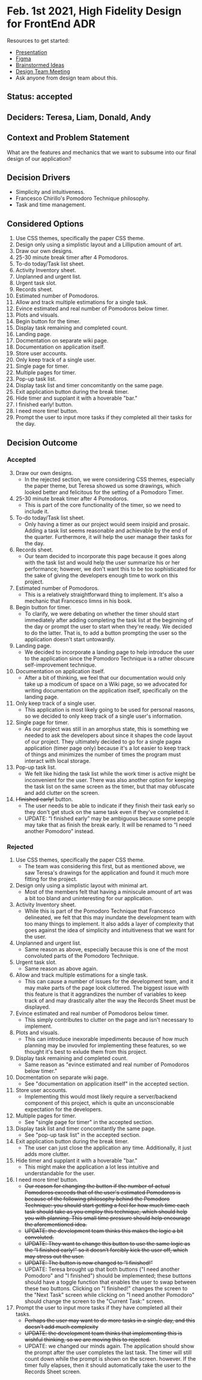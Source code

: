 # Feb. 1st 2021, High Fidelity Design for FrontEnd ADR

Resources to get started:

- [Presentation](https://github.com/DonaldWolfson/cse110-w21-group29/blob/main/specs/brainstorm/Electric%20Pomato%20UI/UX%20Design%20(Complete)/high_fidelity_interface_design.pdf)
- [Figma](https://www.figma.com/file/0xkjAbdUK1WsQjAqwKRYTc/Electric-Pomato-Prototype?node-id=0%3A1)
- [Brainstormed Ideas](https://github.com/DonaldWolfson/cse110-w21-group29/tree/main/specs/brainstorm)
- [Design Team Meeting](https://github.com/DonaldWolfson/cse110-w21-group29/blob/main/admin/meetings/012521-design.md)
- Ask anyone from design team about this.

## Status: accepted

## Deciders: Teresa, Liam, Donald, Andy

## Context and Problem Statement

What are the features and mechanics that we want to subsume into our final design of our application?

## Decision Drivers

- Simplicity and intuitiveness.
- Francesco Chirillo's Pomodoro Technique philosophy.
- Task and time management.

## Considered Options

1. Use CSS themes, specifically the paper CSS theme.
2. Design only using a simplistic layout and a Lillipution amount of art.
3. Draw our own designs.
4. 25-30 minute break timer after 4 Pomodoros.
5. To-do today/Task list sheet.
6. Activity Inventory sheet.
7. Unplanned and urgent list.
8. Urgent task slot.
9. Records sheet.
10. Estimated number of Pomodoros.
11. Allow and track multiple estimations for a single task.
12. Evince estimated and real number of Pomodoros below timer.
13. Plots and visuals.
14. Begin button for the timer.
15. Display task remaining and completed count.
16. Landing page.
17. Docmentation on separate wiki page.
18. Documentation on application itself.
19. Store user accounts.
20. Only keep track of a single user.
21. Single page for timer.
22. Multiple pages for timer.
23. Pop-up task list.
24. Display task list and timer concomitantly on the same page.
25. Exit application button during the break timer.
26. Hide timer and supplant it with a hoverable "bar."
27. I finished early! button.
28. I need more time! button.
29. Prompt the user to input more tasks if they completed all their tasks for the day.

## Decision Outcome

### Accepted

3. Draw our own designs.
    - In the rejected section, we were considering CSS themes, especially the paper theme, but Teresa showed us some drawings, which looked better and felicitous for the setting of a Pomodoro Timer.
4. 25-30 minute break timer after 4 Pomodoros.
    - This is part of the core functionality of the timer, so we need to include it.
5. To-do today/Task list sheet.
    - Only having a timer as our project would seem insipid and prosaic. Adding a task list seems reasonable and achievable by the end of the quarter. Furthermore, it will help the user manage their tasks for the day.
9. Records sheet.
    - Our team decided to incorporate this page because it goes along with the task list and would help the user summarize his or her performance; however, we don't want this to be too sophisticated for the sake of giving the developers enough time to work on this project.
10. Estimated number of Pomodoros.
    - This is a relatively straightforward thing to implement. It's also a mechanic that Francesco limns in his book.
14. Begin button for timer.
    - To clarify, we were debating on whether the timer should start immediately after adding completing the task list at the beginning of the day or prompt the user to start when they're ready. We decided to do the latter. That is, to add a button prompting the user so the application doesn't start untowardly.
16. Landing page.
    - We decided to incorporate a landing page to help introduce the user to the application since the Pomodoro Technique is a rather obscure self-improvement technique.
19. Documentation on application itself.
    - After a bit of thinking, we feel that our documentation would only take up a modicum of space on a Wiki page, so we advocated for writing documentation on the application itself, specifically on the landing page.
20. Only keep track of a single user.
    - This application is most likely going to be used for personal reasons, so we decided to only keep track of a single user's information.
21. Single page for timer.
    - As our project was still in an amorphus state, this is something we needed to ask the developers about since it shapes the code layout of our project. They ultimately decided to go for a single pagea application (timer page only) because it's a lot easier to keep track of things and minimizes the number of times the program must interact with local storage.
23. Pop-up task list.
    - We felt like hiding the task list while the work timer is active might be inconvenient for the user. There was also another option for keeping the task list on the same screen as the timer, but that may obfuscate and add clutter on the screen.
27. ~~I finished early!~~ button.
    - The user needs to be able to indicate if they finish their task early so they don't get stuck on the same task even if they've completed it.
    - UPDATE: “I finished early” may be ambiguous because some people may take that as finish the break early. It will be renamed to “I need another Pomodoro” instead. 

### Rejected

1. Use CSS themes, specifically the paper CSS theme.
    - The team was considering this first, but as mentioned above, we saw Teresa's drawings for the application and found it much more fitting for the project.
2. Design only using a simplistic layout with minimal art.
    - Most of the members felt that having a miniscule amount of art was a bit too bland and uninteresting for our application.
6. Activity Inventory sheet.
    - While this is part of the Pomodoro Technique that Francesco delineated, we felt that this may inundate the development team with too many things to implement. It also adds a layer of complexity that goes against the idea of simplicity and intuitiveness that we want for the user.
7. Unplanned and urgent list.
    - Same reason as above, especially because this is one of the most convoluted parts of the Pomodoro Technique.
8. Urgent task slot.
    - Same reason as above again.
11. Allow and track multiple estimations for a single task.
    - This can cause a number of issues for the development team, and it may make parts of the page look cluttered. The biggest issue with this feature is that it aggrandizes the number of variables to keep track of and may drastically alter the way the Records Sheet must be displayed.
12. Evince estimated and real number of Pomodoros below timer.
     - This simply contributes to clutter on the page and isn't necessary to implement.
13. Plots and visuals.
    - This can introduce inexorable impediments because of how much planning may be invovled for implementing these features, so we thought it's best to exlude them from this project.
15. Display task remaining and completed count.
    - Same reason as "evince estimated and real number of Pomodoros below timer."
17. Docmentation on separate wiki page.
    - See "documentation on application itself" in the accepted section.
19. Store user accounts.
    - Implementing this would most likely require a server/backend component of this project, which is quite an unconscionable expectation for the developers.
22. Multiple pages for timer.
    - See "single page for timer" in the accepted section.
24. Display task list and timer concomitantly the same page.
    - See "pop-up task list" in the accepted section.
25. Exit application button during the break timer.
    - The user can just close the application any time. Additionally, it just adds more clutter.
26. Hide timer and supplant it with a hoverable "bar."
    - This might make the application a lot less intuitive and understandable for the user.
28. I need more time! button.
    - ~~Our reason for changing the button if the number of actual Pomodoros exceeds that of the user's estimated Pomodoros is because of the following philosophy behind the Pomodoro Technique: you should start getting a feel for how much time each task should take as you employ this technique, which should help you with planning. This small time pressure should help encourage the aforementioned idea.~~
    - ~~UPDATE: the development team thinks this makes the logic a bit convoluted.~~
    - ~~UPDATE: They want to change this button to use the same logic as the “I finished early!” so it doesn’t forcibly kick the user off, which may stress out the user.~~
    - ~~UPDATE: The button is now changed to “I finished!”~~
    - UPDATE: Teresa brought up that both buttons ("I need another Pomodoro" and "I finished") should be implemented; these buttons should have a toggle function that enables the user to swap between these two buttons. Clicking on "I finished!" changes the screen to the "Next Task" screen while clicking on "I need another Pomodoro" should change the screen to the "Current Task:" screen.
29. Prompt the user to input more tasks if they have completed all their tasks.
    - ~~Perhaps the user may want to do more tasks in a single day, and this doesn't add much complexity~~
    - ~~UPDATE: the development team thinks that implementing this is wishful thinking, so we are moving this to rejected.~~
    - UPDATE: we changed our minds again. The application should show the prompt after the user completes the last task. The timer will still count down while the prompt is shown on the screen. however. If the timer fully elapses, then it should automatically take the user to the Records Sheet screen.
